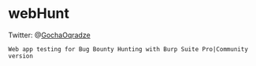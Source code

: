 # webHunt

Twitter: @[GochaOqradze](https://twitter.com/GochaOqradze)

```
Web app testing for Bug Bounty Hunting with Burp Suite Pro|Community version
```


